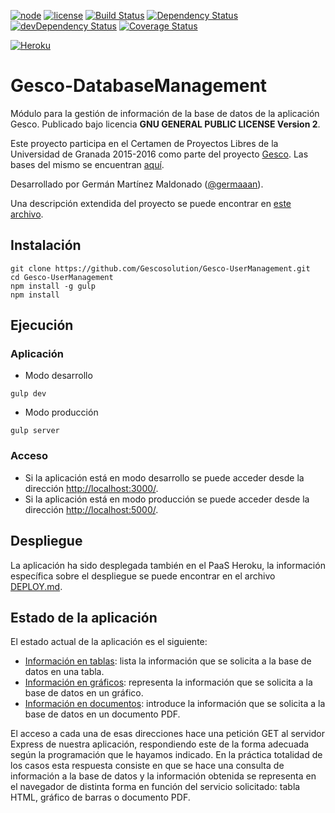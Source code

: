 [![node](https://img.shields.io/badge/node-4.2.2-blue.svg)](https://nodejs.org/en/) [![license](https://img.shields.io/badge/license-GPL%202.0-blue.svg)](https://www.gnu.org/licenses/gpl-2.0.html) [![Build Status](https://img.shields.io/travis/Gescosolution/Gesco-DatabaseManagement/master.svg?style=flat&label=Linux%20build)](https://travis-ci.org/Gescosolution/Gesco-DatabaseManagement) [![Dependency Status](https://img.shields.io/david/Gescosolution/Gesco-DatabaseManagement.svg?style=flat)](https://david-dm.org/Gescosolution/Gesco-DatabaseManagement) [![devDependency Status](https://img.shields.io/david/dev/Gescosolution/Gesco-DatabaseManagement.svg?style=flat)](https://david-dm.org/Gescosolution/Gesco-DatabaseManagement#info=devDependencies) [![Coverage Status](https://img.shields.io/coveralls/Gescosolution/Gesco-DatabaseManagement.svg?style=flat)](https://coveralls.io/r/Gescosolution/Gesco-DatabaseManagement?branch=master)

[![Heroku](https://www.herokucdn.com/deploy/button.png)](http://gescodbm.herokuapp.com/)

# Gesco-DatabaseManagement
Módulo para la gestión de información de la base de datos de la aplicación Gesco. Publicado bajo licencia **GNU GENERAL PUBLIC LICENSE Version 2**.

Este proyecto participa en el Certamen de Proyectos Libres de la Universidad de Granada 2015-2016 como parte del proyecto [Gesco](https://github.com/Gescosolution/Gesco). Las bases del mismo se encuentran [aquí](https://docs.google.com/document/d/16UsdUV_XXuPUh-Imz4PSgh-2ES_YaAJpZ8fNrbTVpMA/edit).

Desarrollado por Germán Martínez Maldonado ([@germaaan](https://github.com/germaaan)).

Una descripción extendida del proyecto se puede encontrar en [este archivo](INFO.md).

## Instalación

```
git clone https://github.com/Gescosolution/Gesco-UserManagement.git
cd Gesco-UserManagement
npm install -g gulp
npm install
```

## Ejecución
### Aplicación
- Modo desarrollo

```
gulp dev
```

- Modo producción

```
gulp server
```

### Acceso
- Si la aplicación está en modo desarrollo se puede acceder desde la dirección [http://localhost:3000/](http://localhost:3000/).
- Si la aplicación está en modo producción se puede acceder desde la dirección [http://localhost:5000/](http://localhost:5000/).

## Despliegue
La aplicación ha sido desplegada también en el PaaS Heroku, la información específica sobre el despliegue se puede encontrar en el archivo [DEPLOY.md](DEPLOY.md).

## Estado de la aplicación
El estado actual de la aplicación es el siguiente:
- [Información en tablas](http://gescodbm.herokuapp.com/): lista la información que se solicita a la base de datos en una tabla.
- [Información en gráficos](http://gescodbm.herokuapp.com/graficos): representa la información que se solicita a la base de datos en un gráfico.
- [Información en documentos](http://gescodbm.herokuapp.com/informes): introduce la información que se solicita a la base de datos en un documento PDF.

El acceso a cada una de esas direcciones hace una petición GET al servidor Express de nuestra aplicación, respondiendo este de la forma adecuada según la programación que le hayamos indicado. En la práctica totalidad de los casos esta respuesta consiste en que se hace una consulta de información a la base de datos y la información obtenida se representa en el navegador de distinta forma en función del servicio solicitado: tabla HTML, gráfico de barras o documento PDF.
